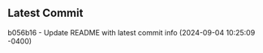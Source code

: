 
## Latest Commit
b056b16 - Update README with latest commit info (2024-09-04 10:25:09 -0400) <Yunxi-Zhou>
